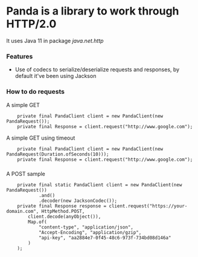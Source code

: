 # Panda is a library to work through HTTP/2.0

It uses Java 11 in package _java.net.http_ 

### Features
- Use of codecs to serialize/deserialize requests and responses, by default
it've been using Jackson

### How to do requests
A simple GET
```
    private final PandaClient client = new PandaClient(new PandaRequest());
    private final Response = client.request("http://www.google.com");
```
A simple GET using timeout
```
    private final PandaClient client = new PandaClient(new PandaRequest(Duration.ofSeconds(10)));
    private final Response = client.request("http://www.google.com");
```
### 
A POST sample

```
    private final static PandaClient client = new PandaClient(new PandaRequest())
            .and()
            .decoder(new JacksonCodec());
    private final Response response = client.request("https://your-domain.com", HttpMethod.POST,
        client.decode(anyObject()),
        Map.of(
            "content-type", "application/json",
            "Accept-Encoding", "application/gzip",
            "api-key", "aa2884e7-0f45-48c6-973f-734bd08d146a"
        )
    );
```
